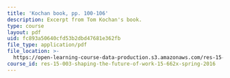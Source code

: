 ```yaml
---
title: 'Kochan book, pp. 100-106'
description: Excerpt from Tom Kochan's book.
type: course
layout: pdf
uid: fc893a50640cfd53b2dbd47681e362fb
file_type: application/pdf
file_location: >-
  https://open-learning-course-data-production.s3.amazonaws.com/res-15-003-shaping-the-future-of-work-15-662x-spring-2016/fc893a50640cfd53b2dbd47681e362fb_MITRES_15_003S16_pp100-106.pdf
course_id: res-15-003-shaping-the-future-of-work-15-662x-spring-2016
---
```


